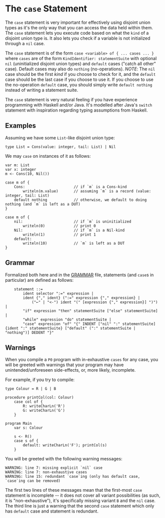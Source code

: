 # The `case` Statement

The `case` statement is very important for effectively using disjoint union types as it's the only way that you can access the data held within them. The `case` statement lets you execute code based on what the `kind` of a disjoint union type is. It also lets you check if a variable is not initialized through a `nil` case.

The `case` statement is of the form `case <variable> of { ... cases ... }` where `cases` are of the form `KindIdentifier: statementSuite` with optional `nil` (uninitialized disjoint union types) and `default` cases ("catch all other" case). Default cases may also do `nothing` (no-operations). _NOTE_: The `nil` case should be the first _kind_ if you choose to check for it, and the `default` case should be the last case if you choose to use it. If you choose to use the no-operation `default` case, you should simply write `default nothing` instead of writing a statement suite.

The `case` statement is very natural feeling if you have experience programming with Haskell and/or Java. It's modelled after Java's `switch` statement with inspiration regarding typing assumptions from Haskell.


## Examples

Assuming we have some `List`-like disjoint union type:
```
type List = Cons(value: integer, tail: List) | Nil
```

We may `case` on instances of it as follows:
```
var m: List
var x: integer
m <- Cons(10, Nil())

case m of {
    Cons:                      // if `m` is a Cons-kind
        writeln(m.value)       // assuming `m` is a record (value: integer, tail: List)
    default nothing            // otherwise, we default to doing nothing (and `m` is left as a DUT)
}

case m of {
    nil:                       // if `m` is uninitialized
        writeln(0)             // print 0
    Nil:                       // if `m` is a Nil-kind
        writeln(1)             // print 1
    default:
        writeln(10)            // `m` is left as a DUT
}
```

## Grammar 

Formalized both here and in the <a href="GRAMMAR.md">GRAMMAR</a> file, statements (and `case`s in particular) are defined as follows:

```
    statement ::=
        ident selector ":=" expression |
        ident {"," ident} (":=" expression {"," expression} |
            ("←" | "<-") ident "(" [expression {"," expression}] ")") |
        "if" expression "then" statementSuite ["else" statementSuite] |
        "while" expression "do" statementSuite |
        "case" expression "of" "{" INDENT ["nil" ":" statementSuite] {ident ":" statementSuite} ["default" (":" statementSuite | "nothing")] DEDENT "}"
```

## Warnings

When you compile a `P0` program with in-exhaustive `cases` for any case, you will be greeted with warnings that your program may have unintended/unforeseen side-effects, or, more likely, incomplete.

For example, if you try to compile:
```
type Colour = R | G | B

procedure printCol(col: Colour)
    case col of {
        R: writeCharLn('R')
        G: writeCharLn('G')
    }

program Main
    var s: Colour

    s <- R()
    case s of {
        default: writeCharLn('F'); printCol(s)
    }
```

You will be greeted with the following warning messages:
```
WARNING: line 7: missing explicit `nil` case
WARNING: line 7: non-exhaustive cases
WARNING: line 15: redundant `case`ing (only has default case, `case`ing can be removed)
```

The first two lines of these messages mean that the first-most `case` statement is incomplete -- it does not cover all variant possibilities (as such, it is "non-exhaustive"), it's specifically missing variant `B` and the `nil` case. The third line is just a warning that the second `case` statement which only has `default` case and statement is redundant. 
